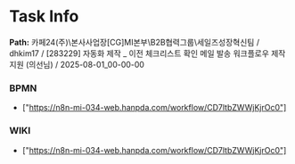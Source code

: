 # Task Info

**Path:** 카페24(주)\본사사업장\[CG]MI본부\B2B협력그룹\세일즈성장혁신팀 / dhkim17 / [283229] 자동화 제작 _ 이전 체크리스트 확인 메일 발송 워크플로우 제작 지원 (의선님) / 2025-08-01_00-00-00

### BPMN
- ["https://n8n-mi-034-web.hanpda.com/workflow/CD7ltbZWWjKjrOc0"]

### WIKI
- ["https://n8n-mi-034-web.hanpda.com/workflow/CD7ltbZWWjKjrOc0"]

